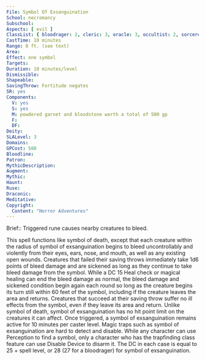 ```yaml
---
File: Symbol Of Exsanguination
School: necromancy
Subschool: 
Aspects: [ evil ]
ClassList: { bloodrager: 2, cleric: 3, oracle: 3, occultist: 2, sorcerer: 3, wizard: 3, witch: 3 }
CastTime: 10 minutes
Range: 0 ft. (see text)
Area: 
Effect: one symbol
Targets: 
Duration: 10 minutes/level
Dismissible: 
Shapeable: 
SavingThrow: Fortitude negates
SR: yes
Components:
  V: yes
  S: yes
  M: powdered garnet and bloodstone worth a total of 500 gp
  F: 
  DF: 
Deity: 
SLALevel: 3
Domains: 
GPCost: 500
Bloodline: 
Patron: 
MythicDescription: 
Augment: 
Mythic: 
Haunt: 
Ruse: 
Draconic: 
Meditative: 
Copyright:
  Content: "Horror Adventures"
---
```

Brief:: Triggered rune causes nearby creatures to bleed.

This spell functions like symbol of death, except that each creature within the radius of symbol of exsanguination begins to bleed uncontrollably and violently from their eyes, ears, nose, and mouth, as well as any existing open wounds. Creatures that failed their saving throws immediately take 1d6 points of bleed damage and are sickened as long as they continue to take bleed damage from the symbol.  While a DC 15 Heal check or magical healing can end the bleed damage as normal, the bleed damage and sickened condition begin again each round so long as the creature begins its turn still within 60 feet of the symbol, including if the creature leaves the area and returns. Creatures that succeed at their saving throw suffer no ill effects from the symbol, even if they leave its area and return.  Unlike symbol of death, symbol of exsanguination has no hit point limit on the creatures it can affect. Once triggered, a symbol of exsanguination remains active for 10 minutes per caster level.  Magic traps such as symbol of exsanguination are hard to detect and disable. While any character can use Perception to find a symbol, only a character who has the trapfinding class feature can use Disable Device to disarm it. The DC in each case is equal to 25 + spell level, or 28 (27 for a bloodrager) for symbol of exsanguination.
